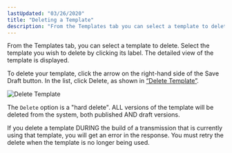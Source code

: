 ```yaml
---
lastUpdated: "03/26/2020"
title: "Deleting a Template"
description: "From the Templates tab you can select a template to delete Select the template you wish to delete by clicking its label The detailed view of the template is displayed To delete your template click the arrow on the right hand side of the Save Draft button In the list..."
---
```


From the Templates tab, you can select a template to delete. Select the template you wish to delete by clicking its label. The detailed view of the template is displayed.

To delete your template, click the arrow on the right-hand side of the Save Draft button. In the list, click Delete, as shown in [“Delete Template”](/momentum/4/web-ui-templates-delete#figure_delete_template).

<a name="figure_delete_template"></a> 


![Delete Template](images/delete_template.png)

The `Delete` option is a "hard delete". ALL versions of the template will be deleted from the system, both published AND draft versions.

If you delete a template DURING the build of a transmission that is currently using that template, you will get an error in the response. You must retry the delete when the template is no longer being used.